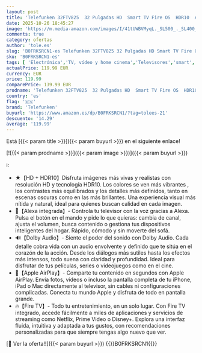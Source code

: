```yaml
---
layout: post
title: 'Telefunken 32FTV825  32 Pulgadas HD  Smart TV Fire OS  HDR10  Alexa Integrado  Control por Voz  Dolby Audio  Apple AirPlay  Bluetooth'
date: 2025-10-26 18:45:27
image: 'https://m.media-amazon.com/images/I/41tUWBVMyqL._SL500_._SL400_.jpg'
comments: true
category: ofertas
author: 'tole.es'
slug: 'B0FRKSRCN1-es Telefunken 32FTV825 32 Pulgadas HD Smart TV Fire OS HDR10...'
sku: 'B0FRKSRCN1-es'
tags: [ 'Electrónica','TV, vídeo y home cinema','Televisores','smart','telefunken','tv','🇪🇸', ]
actualPrice: 119.99 EUR
currency: EUR
price: 119.99
comparePrice: 139.99 EUR
prodname: 'Telefunken 32FTV825  32 Pulgadas HD  Smart TV Fire OS  HDR10  Alexa Integrado  Control por Voz  Dolby Audio  Apple AirPlay  Bluetooth'
country: 'es'
flag: '🇪🇸'
brand: 'Telefunken'
buyurl: 'https://www.amazon.es/dp/B0FRKSRCN1/?tag=tolees-21'
descuento: '14.29'
average: '119.99'
---
```


Está [{{< param title >}}]({{< param buyurl >}}) en el siguiente enlace!

[![{{< param prodname >}}]({{< param image >}})]({{< param buyurl >}})

ℹ️:

- ★【HD + HDR10】Disfruta imágenes más vivas y realistas con resolución HD y tecnología HDR10. Los colores se ven más vibrantes , los contrastes más equilibrados y los detalles más definidos, tanto en escenas oscuras como en las más brillantes. Una experiencia visual más nítida y natural, ideal para quienes buscan calidad en cada imagen.
- 🔹【Alexa integrada】- Controla tu televisor con la voz gracias a Alexa. Pulsa el botón en el mando y pide lo que quieras: cambia de canal, ajusta el volumen, busca contenido o gestiona tus dispositivos inteligentes del hogar. Rápido, cómodo y sin moverte del sofá.
- 🔊【Dolby Audio】- Siente el poder del sonido con Dolby Audio. Cada detalle cobra vida con un audio envolvente y definido que te sitúa en el corazón de la acción. Desde los diálogos más sutiles hasta los efectos más intensos, todo suena con claridad y profundidad. Ideal para disfrutar de tus películas, series o videojuegos como en el cine.
- 🔸【Apple AirPlay】- Comparte tu contenido en segundos con Apple AirPlay. Envía fotos, videos o incluso la pantalla completa de tu iPhone, iPad o Mac directamente al televisor, sin cables ni configuraciones complicadas. Conecta tu mundo Apple y disfruta de todo en pantalla grande.
- 🔥【Fire TV】- Todo tu entretenimiento, en un solo lugar. Con Fire TV integrado, accede fácilmente a miles de aplicaciones y servicios de streaming como Netflix, Prime Video o Disney+. Explora una interfaz fluida, intuitiva y adaptada a tus gustos, con recomendaciones personalizadas para que siempre tengas algo nuevo que ver.

[🛒 Ver la oferta!!]({{< param buyurl >}})
{{<world>}}B0FRKSRCN1{{</world>}}
